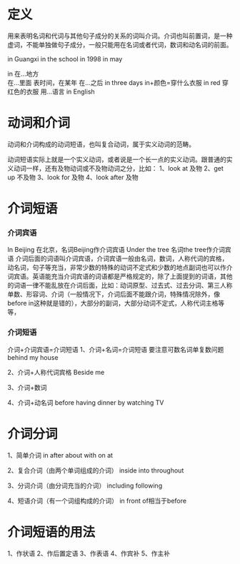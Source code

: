 # 定义
用来表明名词和代词与其他句子成分的关系的词叫介词。介词也叫前置词，是一种虚词，不能单独做句子成分，一般只能用在名词或者代词，数词和动名词的前面。

in Guangxi
in the school
in 1998
in may

in
在...地方  
在...里面
表时间，在某年
在...之后  in three days
in+颜色=穿什么衣服  in red 穿红色的衣服
用...语言 in English


# 动词和介词
动词和介词构成的动词短语，也叫复合动词，属于实义动词的范畴。

动词短语实际上就是一个实义动词，或者说是一个长一点的实义动词。跟普通的实义动词一样，还有及物动词或不及物动词之分，比如：
1、look at 及物
2、get up 不及物
3、look for 及物
4、look after 及物

# 介词短语
### 介词宾语
In Beijing 在北京，名词Beijing作介词宾语
Under the tree 名词the tree作介词宾语
介词后面的词语叫介词宾语，介词宾语一般由名词，数词，人称代词的宾格，动名词，句子等充当，非常少数的特殊的动词不定式和少数的地点副词也可以作介词宾语。英语能充当介词宾语的词语都是严格规定的，除了上面提到的词语，其他的词语一律不能乱放在介词后面，比如：动词原型、过去式、过去分词、第三人称单数、形容词、介词（一般情况下，介词后面不能跟介词，特殊情况除外，像before in这种就是错的），大部分的副词，大部分动词不定式，人称代词主格等等， 

### 介词短语
介词+介词宾语=介词短语
1、介词+名词=介词短语
要注意可数名词单复数问题
behind my house 

2、介词+人称代词宾格
Beside me

3、介词+数词

4、介词+动名词
before having dinner
by watching TV

# 介词分词

1、简单介词
in after about with on at

2、复合介词（由两个单词组成的介词）
inside into throughout

3、分词介词（由分词充当的介词）
including following

4、短语介词（有一个词组构成的介词）
in front of相当于before

# 介词短语的用法
1、作状语
2、作后置定语
3、作表语
4、作宾补
5、作主补 












 



